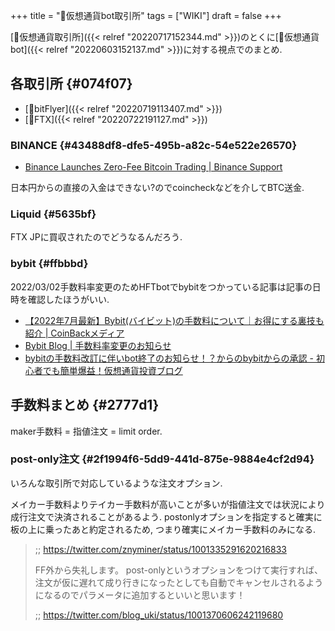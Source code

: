 +++
title = "📝仮想通貨bot取引所"
tags = ["WIKI"]
draft = false
+++

[📝仮想通貨取引所]({{< relref "20220717152344.md" >}})のとくに[📝仮想通貨bot]({{< relref "20220603152137.md" >}})に対する視点でのまとめ.


## 各取引所 {#074f07}

-   [📝bitFlyer]({{< relref "20220719113407.md" >}})
-   [📝FTX]({{< relref "20220722191127.md" >}})


### BINANCE {#43488df8-dfe5-495b-a82c-54e522e26570}

-   [Binance Launches Zero-Fee Bitcoin Trading | Binance Support](https://www.binance.com/en/support/announcement/10435147c55d4a40b64fcbf43cb46329)

日本円からの直接の入金はできない?のでcoincheckなどを介してBTC送金.


### Liquid {#5635bf}

FTX JPに買収されたのでどうなるんだろう.


### bybit {#ffbbbd}

2022/03/02手数料率変更のためHFTbotでbybitをつかっている記事は記事の日時を確認したほうがいい.

-   [【2022年7月最新】Bybit(バイビット)の手数料について｜お得にする裏技も紹介 | CoinBackメディア](https://media.coinback-crypto.com/bybit-fee)
-   [Bybit Blog | 手数料率変更のお知らせ](https://blog.bybit.com/ja-JP/post/new-fee-rates-on-bybit-jp-blt28c785842d338877/)
-   [bybitの手数料改訂に伴いbot終了のお知らせ！？からのbybitからの承認 - 初心者でも簡単爆益！仮想通貨投資ブログ](https://bakuekicoin.com/cryptocurrency/bybit-commission-change-after)


## 手数料まとめ {#2777d1}

maker手数料 = 指値注文 = limit order.


### post-only注文 {#2f1994f6-5dd9-441d-875e-9884e4cf2d94}

いろんな取引所で対応しているような注文オプション.

メイカー手数料よりテイカー手数料が高いことが多いが指値注文では状況により成行注文で決済されることがあるよう. postonlyオプションを指定すると確実に板の上に乗ったあと約定されるため, つまり確実にメイカー手数料のみになる.

> ;; <https://twitter.com/znyminer/status/1001335291620216833>
>
> FF外から失礼します。
> post-onlyというオプションをつけて実行すれば、注文が仮に遅れて成り行きになったとしても自動でキャンセルされるようになるのでパラメータに追加するといいと思います！
>
> ;; <https://twitter.com/blog_uki/status/1001370606242119680>

